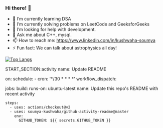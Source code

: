 ### Hi there! 👋

- 🌱 I’m currently learning DSA
- 🔭 I’m currently solving problems on LeetCode and GeeksforGeeks
- 🤔 I’m looking for help with development.
- 💬 Ask me about C++, mysql.
- 📫 How to reach me: https://www.linkedin.com/in/kushwaha-soumya
- ⚡ Fun fact: We can talk about astrophysics all day!

[![Top Langs](https://github-readme-stats.vercel.app/api/top-langs/?username=soumya-kushwaha)](https://github.com/soumya-kushwaha/github-readme-stats)

START_SECTION:activity
name: Update README

on:
  schedule:
    - cron: '*/30 * * * *'
  workflow_dispatch:

jobs:
  build:
    runs-on: ubuntu-latest
    name: Update this repo's README with recent activity

    steps:
      - uses: actions/checkout@v2
      - uses: soumya-kushwaha/github-activity-readme@master
        env:
          GITHUB_TOKEN: ${{ secrets.GITHUB_TOKEN }}

<!--
**Soumya-Kushwaha/Soumya-Kushwaha** is a ✨ _special_ ✨ repository because its `README.md` (this file) appears on your GitHub profile.

Here are some ideas to get you started:
-->
